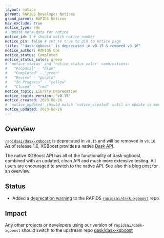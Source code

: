 ```yaml
---
layout: notice
parent: RAPIDS Developer Notices
grand_parent: RAPIDS Notices
nav_exclude: true
notice_type: rdn
# Update meta-data for notice
notice_id: 1 # should match notice number
notice_pin: false # set to true to pin to notice page
title: "'dask-xgboost' is deprecated in v0.15 & removed v0.16"
notice_author: RAPIDS Ops
notice_status: Completed
notice_status_color: green
# 'notice_status' and 'notice_status_color' combinations:
#   "Proposal" - "blue"
#   "Completed" - "green"
#   "Review" - "purple"
#   "In Progress" - "yellow"
#   "Closed" - "red"
notice_topic: Library Deprecation
notice_rapids_version: "v0.15"
notice_created: 2020-08-26
# 'notice_updated' should match 'notice_created' until an update is made
notice_updated: 2020-08-26
---
```


## Overview

[`rapidsai/dask-xgboost`](https://github.com/rapidsai/dask-xgboost) is
deprecated in `v0.15` and will be removed in `v0.16`. As of release 1.0, XGBoost
provides a native [Dask API](https://xgboost.readthedocs.io/en/latest/tutorials/dask.html).

The native XGBoost API has all of the functionality of dask-xgboost, combined
with an updated, clean API and much more extensive testing. All users are
encouraged to switch to the native API. See also this [blog post](https://medium.com/rapids-ai/a-new-official-dask-api-for-xgboost-e8b10f3d1eb7)
for an overview.

## Status

- Added a [deprecation warning](https://github.com/rapidsai/dask-xgboost/pull/4/files)
to the RAPIDS [`rapidsai/dask-xgboost`](https://github.com/rapidsai/dask-xgboost)
repo

## Impact

Any other projects or developers using our version of `rapidsai/dask-xgboost`
should switch to the upstream repo [dask/dask-xgboost](https://github.com/dask/dask-xgboost)
